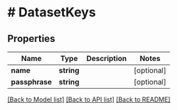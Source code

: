 # # DatasetKeys

## Properties

Name | Type | Description | Notes
------------ | ------------- | ------------- | -------------
**name** | **string** |  | [optional]
**passphrase** | **string** |  | [optional]

[[Back to Model list]](../../README.md#models) [[Back to API list]](../../README.md#endpoints) [[Back to README]](../../README.md)
